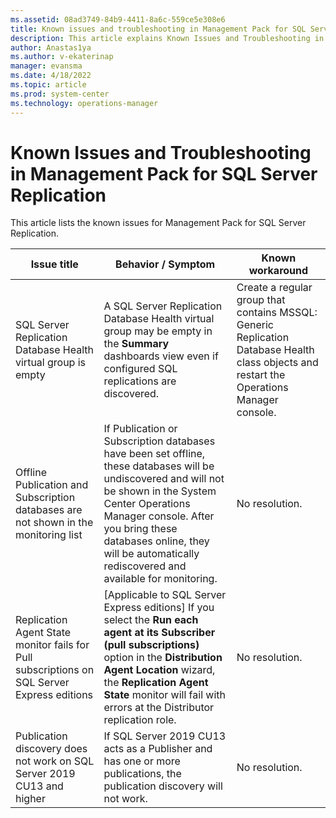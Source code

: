 ```yaml
---
ms.assetid: 08ad3749-84b9-4411-8a6c-559ce5e308e6
title: Known issues and troubleshooting in Management Pack for SQL Server Replication
description: This article explains Known Issues and Troubleshooting in Management Pack for SQL Server Replication
author: Anastas1ya
ms.author: v-ekaterinap
manager: evansma
ms.date: 4/18/2022
ms.topic: article
ms.prod: system-center
ms.technology: operations-manager
---
```


# Known Issues and Troubleshooting in Management Pack for SQL Server Replication

This article lists the known issues for Management Pack for SQL Server Replication.

|Issue title|Behavior / Symptom|Known workaround|
|-|-|-|
|SQL Server Replication Database Health virtual group is empty|A SQL Server Replication Database Health virtual group may be empty in the **Summary** dashboards view even if configured SQL replications are discovered.|Create a regular group that contains MSSQL: Generic Replication Database Health class objects and restart the Operations Manager console.|
|Offline Publication and Subscription databases are not shown in the monitoring list|If Publication or Subscription databases have been set offline, these databases will be undiscovered and will not be shown in the System Center Operations Manager console. After you bring these databases online, they will be automatically rediscovered and available for monitoring.|No resolution.|
|Replication Agent State monitor fails for Pull subscriptions on SQL Server Express editions|[Applicable to SQL Server Express editions] If you select the **Run each agent at its Subscriber (pull subscriptions)** option in the **Distribution Agent Location** wizard, the **Replication Agent State** monitor will fail with errors at the Distributor replication role.|No resolution.|
|Publication discovery does not work on SQL Server 2019 CU13 and higher|If SQL Server 2019 CU13 acts as a Publisher and has one or more publications, the publication discovery will not work.|No resolution.|